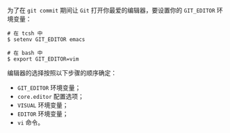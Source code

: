 为了在 `git commit` 期间让 `Git` 打开你最爱的编辑器，要设置你的 `GIT_EDITOR` 环境变量：

```shell
# 在 tcsh 中
$ setenv GIT_EDITOR emacs

# 在 bash 中
$ export GIT_EDITOR=vim
```

编辑器的选择按照以下步骤的顺序确定：

+ `GIT_EDITOR` 环境变量；
+ `core.editor` 配置选项；
+ `VISUAL` 环境变量；
+ `EDITOR` 环境变量；
+ `vi` 命令。
